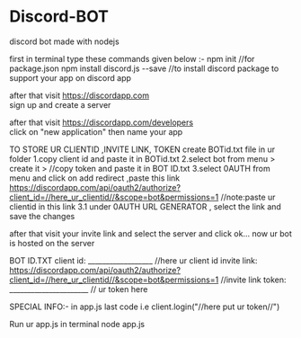 # Discord-BOT
discord bot made with nodejs

first in terminal type these commands given below :-
npm init    //for package.json
npm install discord.js --save   //to install discord package to support your app on discord app

after that visit https://discordapp.com  
sign up and create a server 

after that visit https://discordapp.com/developers  
click on "new application" then name your app

TO STORE UR CLIENTID ,INVITE LINK, TOKEN create BOTid.txt file in ur folder
1.copy client id and paste it in BOTid.txt
2.select bot from menu > create it > //copy token and paste it in BOT ID.txt
3.select 0AUTH from menu and click on add redirect ,paste this link https://discordapp.com/api/oauth2/authorize?client_id=//here_ur_clientid//&scope=bot&permissions=1 //note:paste ur clientid in this link
3.1 under 0AUTH URL GENERATOR , select the link and save the changes

after that visit your invite link and select the server and click ok... now ur bot is hosted on the server

BOT ID.TXT
client id: __________________ //here ur client id
invite link: https://discordapp.com/api/oauth2/authorize?client_id=//here_ur_clientid//&scope=bot&permissions=1 //invite link
token: ______________________ // ur token here

SPECIAL INFO:-
in app.js
last code i.e client.login("//here put ur token//") 

Run ur app.js in terminal
node app.js
